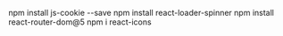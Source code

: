 npm install js-cookie --save
npm install react-loader-spinner
npm install react-router-dom@5
npm i react-icons